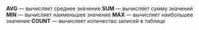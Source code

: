 **AVG** — вычисляет среднее значение
**SUM** — вычисляет сумму значений
**MIN** — вычисляет наименьшее значение
**MAX** — вычисляет наибольшее значение
**COUNT** — вычисляет количество записей в таблице
